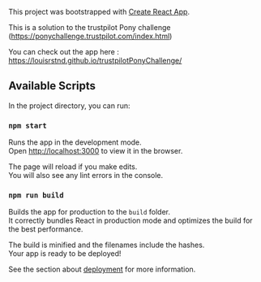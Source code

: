 This project was bootstrapped with [Create React App](https://github.com/facebook/create-react-app).

This is a solution to the trustpilot Pony challenge (https://ponychallenge.trustpilot.com/index.html) 

You can check out the app here : https://louisrstnd.github.io/trustpilotPonyChallenge/ 

## Available Scripts

In the project directory, you can run:

### `npm start`

Runs the app in the development mode.<br>
Open [http://localhost:3000](http://localhost:3000) to view it in the browser.

The page will reload if you make edits.<br>
You will also see any lint errors in the console.


### `npm run build`

Builds the app for production to the `build` folder.<br>
It correctly bundles React in production mode and optimizes the build for the best performance.

The build is minified and the filenames include the hashes.<br>
Your app is ready to be deployed!

See the section about [deployment](https://facebook.github.io/create-react-app/docs/deployment) for more information.


